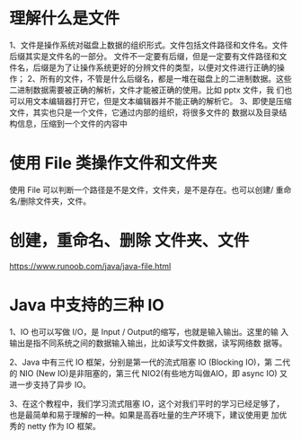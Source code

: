 # 理解什么是文件
1、文件是操作系统对磁盘上数据的组织形式。文件包括文件路径和文件名。文件后缀其实是文件名的一部分。
文件不一定要有后缀，但是一定要有文件路径和文件名，后缀是为了让操作系统更好的分辨文件的类型，以便对文件进行正确的操作；
2、所有的文件，不管是什么后缀名，都是一堆在磁盘上的二进制数据。这些二进制数据需要被正确的解析，文件才能被正确的使用。比如 pptx 文件，我 们也可以用文本编辑器打开它，但是文本编辑器并不能正确的解析它。
3、即使是压缩文件，其实也只是一个文件，它通过内部的组织，将很多文件的 数据以及目录结构信息，压缩到一个文件的内容中

# 使用 File 类操作文件和文件夹
使用 File 可以判断一个路径是不是文件，文件夹，是不是存在。也可以创建/ 重命名/删除文件夹，文件。 

# 创建，重命名、删除 文件夹、文件
https://www.runoob.com/java/java-file.html

# Java 中支持的三种 IO
1、IO 也可以写做 I/O，是 Input / Output的缩写，也就是输入输出。这里的输 入输出是指不同系统之间的数据输入输出，比如读写文件数据，读写网络数 据等。

2、Java 中有三代 IO 框架，分别是第一代的流式阻塞 IO (Blocking IO)，第 二代的 NIO (New IO)是非阻塞的，第三代 NIO2(有些地方叫做AIO，即 async IO) 又进一步支持了异步 IO。

3、在这个教程中，我们学习流式阻塞 IO，这个对我们平时的学习已经足够了， 也是最简单和易于理解的一种。如果是高吞吐量的生产环境下，建议使用更 加优秀的 netty 作为 IO 框架。